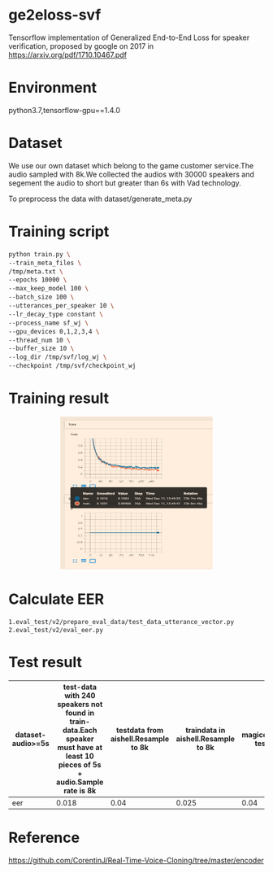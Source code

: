# ge2eloss-svf
Tensorflow implementation of Generalized End-to-End Loss for speaker verification, proposed by google on 2017 in https://arxiv.org/pdf/1710.10467.pdf

# Environment
python3.7,tensorflow-gpu==1.4.0

# Dataset
We use our own dataset which belong to the game customer service.The audio sampled with 8k.We collected the audios with 30000 speakers and segement the audio to short but greater than 6s with Vad technology.

To preprocess the data with dataset/generate_meta.py

# Training script

```bash
python train.py \
--train_meta_files \
/tmp/meta.txt \
--epochs 10000 \
--max_keep_model 100 \
--batch_size 100 \
--utterances_per_speaker 10 \
--lr_decay_type constant \
--process_name sf_wj \
--gpu_devices 0,1,2,3,4 \
--thread_num 10 \
--buffer_size 10 \
--log_dir /tmp/svf/log_wj \
--checkpoint /tmp/svf/checkpoint_wj
```
# Training result

<div align=center>
  <img src="https://github.com/aijianiula0601/ge2eloss-svf/blob/master/imgs/ge2e_train.jpg"  alt="训练展示" width = "300" height = "300" />
</div>

# Calculate EER

```
1.eval_test/v2/prepare_eval_data/test_data_utterance_vector.py
2.eval_test/v2/eval_eer.py
```

# Test result

| dataset-audio>=5s | test-data with 240 speakers not found in train-data.Each speaker must have at least 10 pieces of 5s + audio.Sample rate is 8k | testdata from aishell.Resample to 8k | traindata in aishell.Resample to 8k | magicdata_mandarin_chinese's test data resample to 8k |
| ------ | ------ | ------ | ------ | ------ |
| eer | 0.018 | 0.04 | 0.025 | 0.04 |

# Reference

https://github.com/CorentinJ/Real-Time-Voice-Cloning/tree/master/encoder
